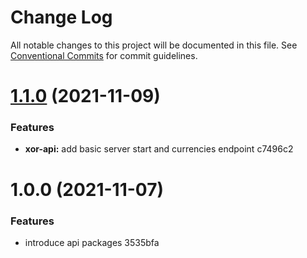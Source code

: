# Change Log

All notable changes to this project will be documented in this file.
See [Conventional Commits](https://conventionalcommits.org) for commit guidelines.

# [1.1.0](/compare/@xor/xor-api@1.0.0...@xor/xor-api@1.1.0) (2021-11-09)


### Features

* **xor-api:** add basic server start and currencies endpoint c7496c2





# 1.0.0 (2021-11-07)


### Features

* introduce api packages 3535bfa
